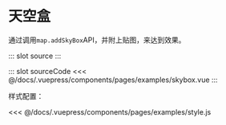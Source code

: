# 天空盒

通过调用`map.addSkyBox`API，并附上贴图，来达到效果。

<demo-block>
::: slot source
<pages-examples-skybox></pages-examples-skybox>
:::

::: slot sourceCode
<<< @/docs/.vuepress/components/pages/examples/skybox.vue
:::

</demo-block>

样式配置：

<<< @/docs/.vuepress/components/pages/examples/style.js